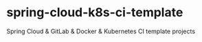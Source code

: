 # spring-cloud-k8s-ci-template
Spring Cloud &amp; GitLab &amp; Docker &amp; Kubernetes CI template projects

